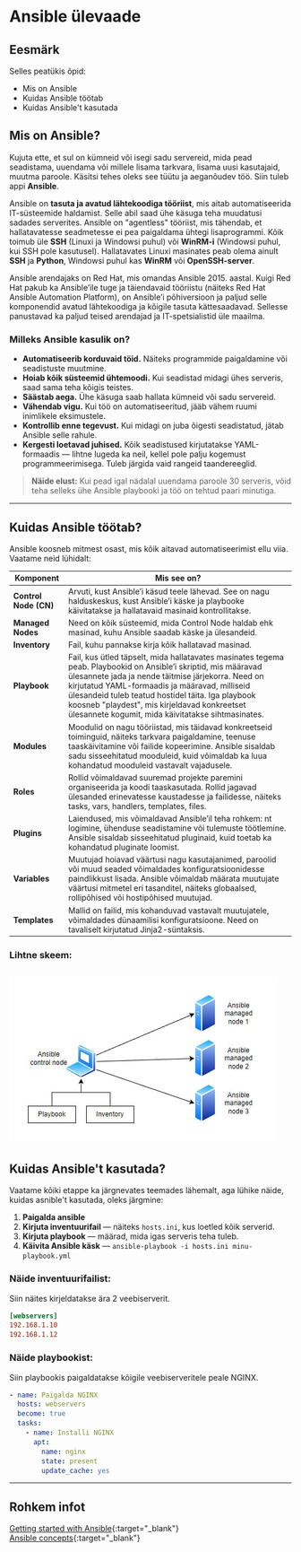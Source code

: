 
# Ansible ülevaade

## Eesmärk

Selles peatükis õpid:

- Mis on Ansible
- Kuidas Ansible töötab
- Kuidas Ansible't kasutada

## Mis on Ansible?

Kujuta ette, et sul on kümneid või isegi sadu servereid, mida pead seadistama, uuendama või millele lisama tarkvara, lisama uusi kasutajaid, muutma paroole. Käsitsi tehes oleks see tüütu ja aeganõudev töö. Siin tuleb appi **Ansible**.

Ansible on **tasuta ja avatud lähtekoodiga tööriist**, mis aitab automatiseerida IT-süsteemide haldamist. Selle abil saad ühe käsuga teha muudatusi sadades serverites. Ansible on "agentless" tööriist, mis tähendab, et hallatavatesse seadmetesse ei pea paigaldama ühtegi lisaprogrammi. Kõik toimub üle **SSH** (Linuxi ja Windowsi puhul) või **WinRM-i** (Windowsi puhul, kui SSH pole kasutusel). Hallatavates Linuxi masinates peab olema ainult **SSH** ja **Python**, Windowsi puhul kas **WinRM** või **OpenSSH-server**.

Ansible arendajaks on Red Hat, mis omandas Ansible 2015. aastal. Kuigi Red Hat pakub ka Ansible’ile tuge ja täiendavaid tööriistu (näiteks Red Hat Ansible Automation Platform), on Ansible’i põhiversioon ja paljud selle komponendid avatud lähtekoodiga ja kõigile tasuta kättesaadavad. Sellesse panustavad ka paljud teised arendajad ja IT-spetsialistid üle maailma.

### Milleks Ansible kasulik on?

- **Automatiseerib korduvaid töid.** Näiteks programmide paigaldamine või seadistuste muutmine.
- **Hoiab kõik süsteemid ühtemoodi.** Kui seadistad midagi ühes serveris, saad sama teha kõigis teistes.
- **Säästab aega.** Ühe käsuga saab hallata kümneid või sadu servereid.
- **Vähendab vigu.** Kui töö on automatiseeritud, jääb vähem ruumi inimlikele eksimustele.
- **Kontrollib enne tegevust.** Kui midagi on juba õigesti seadistatud, jätab Ansible selle rahule.
- **Kergesti loetavad juhised.** Kõik seadistused kirjutatakse YAML-formaadis — lihtne lugeda ka neil, kellel pole palju kogemust programmeerimisega. Tuleb järgida vaid rangeid taandereeglid.

> **Näide elust:** Kui pead igal nädalal uuendama paroole 30 serveris, võid teha selleks ühe Ansible playbooki ja töö on tehtud paari minutiga.

---

## Kuidas Ansible töötab?

Ansible koosneb mitmest osast, mis kõik aitavad automatiseerimist ellu viia. Vaatame neid lühidalt:

| Komponent         | Mis see on?                                                                 |
|-------------------|---------------------------------------------------------------------------|
| **Control Node (CN)**  | Arvuti, kust Ansible’i käsud teele lähevad. See on nagu halduskeskus, kust Ansible’i käske ja playbooke käivitatakse ja hallatavaid masinaid kontrollitakse.            |
| **Managed Nodes** | Need on kõik süsteemid, mida Control Node haldab ehk masinad, kuhu Ansible saadab käske ja ülesandeid.                      |
| **Inventory**     | Fail, kuhu pannakse kirja kõik hallatavad masinad.    |
| **Playbook**      | Fail, kus ütled täpselt, mida hallatavates masinates tegema peab. Playbookid on Ansible’i skriptid, mis määravad ülesannete jada ja nende täitmise järjekorra. Need on kirjutatud YAML-formaadis ja määravad, milliseid ülesandeid tuleb teatud hostidel täita. Iga playbook koosneb "playdest", mis kirjeldavad konkreetset ülesannete kogumit, mida käivitatakse sihtmasinates.        |
| **Modules**       | Moodulid on nagu tööriistad, mis täidavad konkreetseid toiminguid, näiteks tarkvara paigaldamine, teenuse taaskäivitamine või failide kopeerimine. Ansible sisaldab sadu sisseehitatud mooduleid, kuid võimaldab ka luua kohandatud mooduleid vastavalt vajadusele. |
| **Roles**         | Rollid võimaldavad suuremad projekte paremini organiseerida ja koodi taaskasutada. Rollid jagavad ülesanded erinevatesse kaustadesse ja failidesse, näiteks tasks, vars, handlers, templates, files. 
| **Plugins**       | Laiendused, mis võimaldavad Ansible’il teha rohkem: nt logimine, ühenduse seadistamine või tulemuste töötlemine. Ansible sisaldab sisseehitatud pluginaid, kuid toetab ka kohandatud pluginate loomist. |
| **Variables**     | Muutujad hoiavad väärtusi nagu kasutajanimed, paroolid või muud seaded võimaldades konfiguratsioonidesse paindlikkust lisada.  Ansible võimaldab määrata muutujate väärtusi mitmetel eri tasanditel, näiteks globaalsed, rollipõhised või hostipõhised muutujad. |
| **Templates**     | Mallid on failid, mis kohanduvad vastavalt muutujatele, võimaldades dünaamilisi konfiguratsioone. Need on tavaliselt kirjutatud Jinja2-süntaksis. |

### Lihtne skeem:

![Ansible ülesehitus](images/Ansible_skeem1.jpg)
---

## Kuidas Ansible't kasutada?

Vaatame kõiki etappe ka järgnevates teemades lähemalt, aga lühike näide, kuidas asnible't kasutada, oleks järgmine:

1. **Paigalda ansible**
2. **Kirjuta inventuurifail** — näiteks `hosts.ini`, kus loetled kõik serverid.
3. **Kirjuta playbook** — määrad, mida igas serveris teha tuleb.
4. **Käivita Ansible käsk** — `ansible-playbook -i hosts.ini minu-playbook.yml`

### Näide inventuurifailist:

Siin näites kirjeldatakse ära 2 veebiserverit.

```ini
[webservers]
192.168.1.10
192.168.1.12
```

### Näide playbookist:

Siin playbookis paigaldatakse kõigile veebiserveritele peale NGINX.

```yaml
- name: Paigalda NGINX
  hosts: webservers
  become: true
  tasks:
    - name: Installi NGINX
      apt:
        name: nginx
        state: present
        update_cache: yes
```

---

## Rohkem infot

[Getting started with Ansible](https://docs.ansible.com/ansible/latest/getting_started/index.html){:target="_blank"}  
[Ansible concepts](https://docs.ansible.com/ansible/latest/getting_started/basic_concepts.html){:target="_blank"}